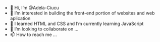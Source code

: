 - 👋 Hi, I’m @Adela-Ciucu
- 👀 I’m interested in building the front-end portion of websites and web aplication
- 🌱 I learned HTML and CSS and I’m currently learning JavaScript
- 💞️ I’m looking to collaborate on ...
- 📫 How to reach me ...

<!---
Adela-Ciucu/Adela-Ciucu is a ✨ special ✨ repository because its `README.md` (this file) appears on your GitHub profile.
You can click the Preview link to take a look at your changes.
--->
